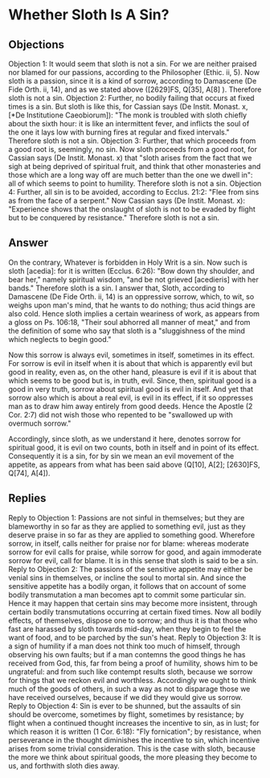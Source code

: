 # Whether Sloth Is A Sin?
## Objections
Objection 1: It would seem that sloth is not a sin. For we are neither praised nor blamed for our passions, according to the Philosopher (Ethic. ii, 5). Now sloth is a passion, since it is a kind of sorrow, according to Damascene (De Fide Orth. ii, 14), and as we stated above ([2629]FS, Q[35], A[8] ). Therefore sloth is not a sin.
Objection 2: Further, no bodily failing that occurs at fixed times is a sin. But sloth is like this, for Cassian says (De Instit. Monast. x, [*De Institutione Caeobiorum]): "The monk is troubled with sloth chiefly about the sixth hour: it is like an intermittent fever, and inflicts the soul of the one it lays low with burning fires at regular and fixed intervals." Therefore sloth is not a sin.
Objection 3: Further, that which proceeds from a good root is, seemingly, no sin. Now sloth proceeds from a good root, for Cassian says (De Instit. Monast. x) that "sloth arises from the fact that we sigh at being deprived of spiritual fruit, and think that other monasteries and those which are a long way off are much better than the one we dwell in": all of which seems to point to humility. Therefore sloth is not a sin.
Objection 4: Further, all sin is to be avoided, according to Ecclus. 21:2: "Flee from sins as from the face of a serpent." Now Cassian says (De Instit. Monast. x): "Experience shows that the onslaught of sloth is not to be evaded by flight but to be conquered by resistance." Therefore sloth is not a sin.
## Answer
On the contrary, Whatever is forbidden in Holy Writ is a sin. Now such is sloth [acedia]: for it is written (Ecclus. 6:26): "Bow down thy shoulder, and bear her," namely spiritual wisdom, "and be not grieved [acedieris] with her bands." Therefore sloth is a sin.
I answer that, Sloth, according to Damascene (De Fide Orth. ii, 14) is an oppressive sorrow, which, to wit, so weighs upon man's mind, that he wants to do nothing; thus acid things are also cold. Hence sloth implies a certain weariness of work, as appears from a gloss on Ps. 106:18, "Their soul abhorred all manner of meat," and from the definition of some who say that sloth is a "sluggishness of the mind which neglects to begin good."

Now this sorrow is always evil, sometimes in itself, sometimes in its effect. For sorrow is evil in itself when it is about that which is apparently evil but good in reality, even as, on the other hand, pleasure is evil if it is about that which seems to be good but is, in truth, evil. Since, then, spiritual good is a good in very truth, sorrow about spiritual good is evil in itself. And yet that sorrow also which is about a real evil, is evil in its effect, if it so oppresses man as to draw him away entirely from good deeds. Hence the Apostle (2 Cor. 2:7) did not wish those who repented to be "swallowed up with overmuch sorrow."

Accordingly, since sloth, as we understand it here, denotes sorrow for spiritual good, it is evil on two counts, both in itself and in point of its effect. Consequently it is a sin, for by sin we mean an evil movement of the appetite, as appears from what has been said above (Q[10], A[2]; [2630]FS, Q[74], A[4]).
## Replies
Reply to Objection 1: Passions are not sinful in themselves; but they are blameworthy in so far as they are applied to something evil, just as they deserve praise in so far as they are applied to something good. Wherefore sorrow, in itself, calls neither for praise nor for blame: whereas moderate sorrow for evil calls for praise, while sorrow for good, and again immoderate sorrow for evil, call for blame. It is in this sense that sloth is said to be a sin.
Reply to Objection 2: The passions of the sensitive appetite may either be venial sins in themselves, or incline the soul to mortal sin. And since the sensitive appetite has a bodily organ, it follows that on account of some bodily transmutation a man becomes apt to commit some particular sin. Hence it may happen that certain sins may become more insistent, through certain bodily transmutations occurring at certain fixed times. Now all bodily effects, of themselves, dispose one to sorrow; and thus it is that those who fast are harassed by sloth towards mid-day, when they begin to feel the want of food, and to be parched by the sun's heat.
Reply to Objection 3: It is a sign of humility if a man does not think too much of himself, through observing his own faults; but if a man contemns the good things he has received from God, this, far from being a proof of humility, shows him to be ungrateful: and from such like contempt results sloth, because we sorrow for things that we reckon evil and worthless. Accordingly we ought to think much of the goods of others, in such a way as not to disparage those we have received ourselves, because if we did they would give us sorrow.
Reply to Objection 4: Sin is ever to be shunned, but the assaults of sin should be overcome, sometimes by flight, sometimes by resistance; by flight when a continued thought increases the incentive to sin, as in lust; for which reason it is written (1 Cor. 6:18): "Fly fornication"; by resistance, when perseverance in the thought diminishes the incentive to sin, which incentive arises from some trivial consideration. This is the case with sloth, because the more we think about spiritual goods, the more pleasing they become to us, and forthwith sloth dies away.